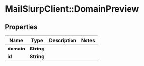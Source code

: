 # MailSlurpClient::DomainPreview

## Properties
Name | Type | Description | Notes
------------ | ------------- | ------------- | -------------
**domain** | **String** |  | 
**id** | **String** |  | 


